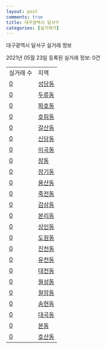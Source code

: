```yaml
---
layout: post
comments: true
title: 대구광역시 달서구
categories: [실거래가]
---
```


대구광역시 달서구 실거래 정보

2021년 05월 23일 등록된 실거래 정보: 0건


<table>
  <tr>
    <td>실거래 수</td>
    <td>지역</td>
  </tr>

  
  <tr>
    <td><a href="2729010100.html">0</a></td>
    <td><a href="2729010100.html">성당동</a></td>
  </tr>
    

  <tr>
    <td><a href="2729010200.html">0</a></td>
    <td><a href="2729010200.html">두류동</a></td>
  </tr>
    

  <tr>
    <td><a href="2729010400.html">0</a></td>
    <td><a href="2729010400.html">파호동</a></td>
  </tr>
    

  <tr>
    <td><a href="2729010500.html">0</a></td>
    <td><a href="2729010500.html">호림동</a></td>
  </tr>
    

  <tr>
    <td><a href="2729010600.html">0</a></td>
    <td><a href="2729010600.html">갈산동</a></td>
  </tr>
    

  <tr>
    <td><a href="2729010700.html">0</a></td>
    <td><a href="2729010700.html">신당동</a></td>
  </tr>
    

  <tr>
    <td><a href="2729010800.html">0</a></td>
    <td><a href="2729010800.html">이곡동</a></td>
  </tr>
    

  <tr>
    <td><a href="2729010900.html">0</a></td>
    <td><a href="2729010900.html">장동</a></td>
  </tr>
    

  <tr>
    <td><a href="2729011000.html">0</a></td>
    <td><a href="2729011000.html">장기동</a></td>
  </tr>
    

  <tr>
    <td><a href="2729011100.html">0</a></td>
    <td><a href="2729011100.html">용산동</a></td>
  </tr>
    

  <tr>
    <td><a href="2729011200.html">0</a></td>
    <td><a href="2729011200.html">죽전동</a></td>
  </tr>
    

  <tr>
    <td><a href="2729011300.html">0</a></td>
    <td><a href="2729011300.html">감삼동</a></td>
  </tr>
    

  <tr>
    <td><a href="2729011400.html">0</a></td>
    <td><a href="2729011400.html">본리동</a></td>
  </tr>
    

  <tr>
    <td><a href="2729011500.html">0</a></td>
    <td><a href="2729011500.html">상인동</a></td>
  </tr>
    

  <tr>
    <td><a href="2729011600.html">0</a></td>
    <td><a href="2729011600.html">도원동</a></td>
  </tr>
    

  <tr>
    <td><a href="2729011700.html">0</a></td>
    <td><a href="2729011700.html">진천동</a></td>
  </tr>
    

  <tr>
    <td><a href="2729011800.html">0</a></td>
    <td><a href="2729011800.html">유천동</a></td>
  </tr>
    

  <tr>
    <td><a href="2729011900.html">0</a></td>
    <td><a href="2729011900.html">대천동</a></td>
  </tr>
    

  <tr>
    <td><a href="2729012000.html">0</a></td>
    <td><a href="2729012000.html">월성동</a></td>
  </tr>
    

  <tr>
    <td><a href="2729012100.html">0</a></td>
    <td><a href="2729012100.html">월암동</a></td>
  </tr>
    

  <tr>
    <td><a href="2729012200.html">0</a></td>
    <td><a href="2729012200.html">송현동</a></td>
  </tr>
    

  <tr>
    <td><a href="2729012300.html">0</a></td>
    <td><a href="2729012300.html">대곡동</a></td>
  </tr>
    

  <tr>
    <td><a href="2729012400.html">0</a></td>
    <td><a href="2729012400.html">본동</a></td>
  </tr>
    

  <tr>
    <td><a href="2729012500.html">0</a></td>
    <td><a href="2729012500.html">호산동</a></td>
  </tr>
    


</table>
    